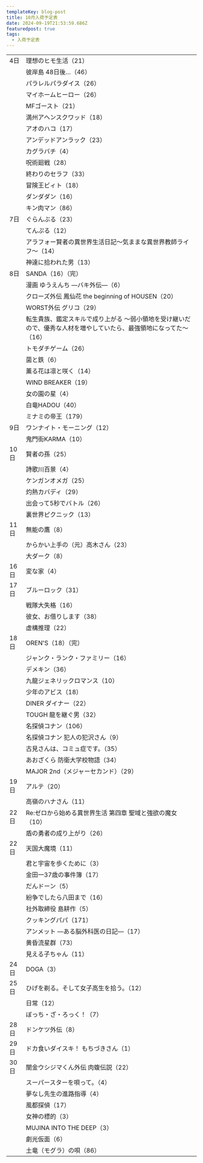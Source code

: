 ```yaml
---
templateKey: blog-post
title: 10月入荷予定表
date: 2024-09-19T21:53:59.686Z
featuredpost: true
tags:
  - 入荷予定表
---
```



<!--\[if !mso]>
<style>
v\:* {behavior:url(#default#VML);}
o\:* {behavior:url(#default#VML);}
x\:* {behavior:url(#default#VML);}
.shape {behavior:url(#default#VML);}
</style>
<!\[endif]-->

|                        |                                                             |
| ---------------------- | ----------------------------------------------------------- |
| <!--StartFragment-->4日 | 理想のヒモ生活（21）                                                 |
| 　                      | 彼岸島 48日後…（46）                                               |
| 　                      | パラレルパラダイス（26）                                               |
| 　                      | マイホームヒーロー（26）                                               |
| 　                      | MFゴースト（21）                                                  |
| 　                      | 満州アヘンスクワッド（18）                                              |
| 　                      | アオのハコ（17）                                                   |
| 　                      | アンデッドアンラック（23）                                              |
| 　                      | カグラバチ（4）                                                    |
| 　                      | 呪術廻戦（28）                                                    |
| 　                      | 終わりのセラフ（33）                                                 |
| 　                      | 冒険王ビィト（18）                                                  |
| 　                      | ダンダダン（16）                                                   |
| 　                      | キン肉マン（86）                                                   |
| 7日                     | ぐらんぶる（23）                                                   |
| 　                      | てんぷる（12）                                                    |
| 　                      | アラフォー賢者の異世界生活日記～気ままな異世界教師ライフ～（14）                           |
| 　                      | 神達に拾われた男（13）                                                |
| 8日                     | SANDA（16）（完）                                                |
| 　                      | 漫画 ゆうえんち ―バキ外伝―（6）                                          |
| 　                      | クローズ外伝 鳳仙花 the beginning of HOUSEN（20）                      |
| 　                      | WORST外伝 グリコ（29）                                             |
| 　                      | 転生貴族、鑑定スキルで成り上がる ～弱小領地を受け継いだので、優秀な人材を増やしていたら、最強領地になってた～（16） |
| 　                      | トモダチゲーム（26）                                                 |
| 　                      | 菌と鉄（6）                                                      |
| 　                      | 薫る花は凛と咲く（14）                                                |
| 　                      | WIND BREAKER（19）                                            |
| 　                      | 女の園の星（4）                                                    |
| 　                      | 白竜HADOU（40）                                                 |
| 　                      | ミナミの帝王（179）                                                 |
| 9日                     | ワンナイト・モーニング（12）                                             |
| 　                      | 鬼門街KARMA（10）                                                |
| 10日                    | 賢者の孫（25）                                                    |
| 　                      | 詩歌川百景（4）                                                    |
| 　                      | ケンガンオメガ（25）                                                 |
| 　                      | 灼熱カバディ（29）                                                  |
| 　                      | 出会って5秒でバトル（26）                                              |
| 　                      | 裏世界ピクニック（13）                                                |
| 11日                    | 無能の鷹（8）                                                     |
| 　                      | からかい上手の（元）高木さん（23）                                          |
| 　                      | 大ダーク（8）                                                     |
| 16日                    | 変な家（4）                                                      |
| 17日                    | ブルーロック（31）                                                  |
| 　                      | 戦隊大失格（16）                                                   |
| 　                      | 彼女、お借りします（38）                                               |
| 　                      | 虚構推理（22）                                                    |
| 18日                    | OREN'S（18）（完）                                               |
| 　                      | ジャンク・ランク・ファミリー（16）                                          |
| 　                      | デメキン（36）                                                    |
| 　                      | 九龍ジェネリックロマンス（10）                                            |
| 　                      | 少年のアビス（18）                                                  |
| 　                      | DINER ダイナー（22）                                              |
| 　                      | TOUGH 龍を継ぐ男（32）                                             |
| 　                      | 名探偵コナン（106）                                                 |
| 　                      | 名探偵コナン 犯人の犯沢さん（9）                                           |
| 　                      | 古見さんは、コミュ症です。（35）                                           |
| 　                      | あおざくら 防衛大学校物語（34）                                           |
| 　                      | MAJOR 2nd（メジャーセカンド）（29）                                     |
| 19日                    | アルテ（20）                                                     |
| 　                      | 高嶺のハナさん（11）                                                 |
| 22日                    | Re:ゼロから始める異世界生活 第四章 聖域と強欲の魔女（10）                            |
| 　                      | 盾の勇者の成り上がり（26）                                              |
| 22日                    | 天国大魔境（11）                                                   |
| 　                      | 君と宇宙を歩くために（3）                                               |
| 　                      | 金田一37歳の事件簿（17）                                              |
| 　                      | だんドーン（5）                                                    |
| 　                      | 紛争でしたら八田まで（16）                                              |
| 　                      | 社外取締役 島耕作（5）                                                |
| 　                      | クッキングパパ（171）                                                |
| 　                      | アンメット ―ある脳外科医の日記―（17）                                       |
| 　                      | 黄昏流星群（73）                                                   |
| 　                      | 見える子ちゃん（11）                                                 |
| 24日                    | DOGA（3）                                                     |
| 25日                    | ひげを剃る。そして女子高生を拾う。（12）                                       |
| 　                      | 日常（12）                                                      |
| 　                      | ぼっち・ざ・ろっく！（7）                                               |
| 28日                    | ドンケツ外伝（8）                                                   |
| 29日                    | ドカ食いダイスキ！ もちづきさん（1）                                         |
| 30日                    | 闇金ウシジマくん外伝 肉蝮伝説（22）                                         |
| 　                      | スーパースターを唄って。（4）                                             |
| 　                      | 夢なし先生の進路指導（4）                                               |
| 　                      | 風都探偵（17）                                                    |
| 　                      | 女神の標的（3）                                                    |
| 　                      | MUJINA INTO THE DEEP（3）                                     |
| 　                      | 劇光仮面（6）                                                     |
| 　                      | 土竜（モグラ）の唄（86）<!--EndFragment-->                             |